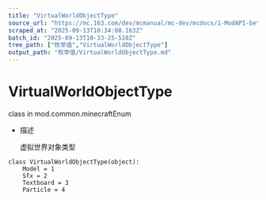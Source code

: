 ```yaml
---
title: "VirtualWorldObjectType"
source_url: "https://mc.163.com/dev/mcmanual/mc-dev/mcdocs/1-ModAPI-beta/%E6%9E%9A%E4%B8%BE%E5%80%BC/VirtualWorldObjectType.html?catalog=1"
scraped_at: "2025-09-13T10:34:08.163Z"
batch_id: "2025-09-13T10-33-25-510Z"
tree_path: ["枚举值","VirtualWorldObjectType"]
output_path: "枚举值/VirtualWorldObjectType.md"
---
```


#  VirtualWorldObjectType

class in mod.common.minecraftEnum

*   描述
    
    虚拟世界对象类型
    

```
class VirtualWorldObjectType(object):
	Model = 1
	Sfx = 2
	Textboard = 3
	Particle = 4


```